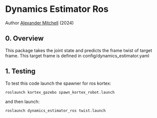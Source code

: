 # Dynamics Estimator Ros

Author [Alexander Mitchell](https://github.com/mitch722) (2024)

## 0. Overview

This package takes the joint state and predicts the frame twist of target frame. This target frame is defined in config/dynamics_estimator.yaml

## 1. Testing

To test this code launch the spawner for ros kortex:

```bash
roslaunch kortex_gazebo spawn_kortex_robot.launch
```

and then launch:

```bash
roslaunch dynamics_estimator_ros twist.launch
```
